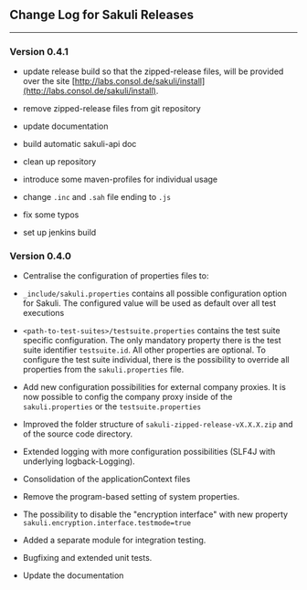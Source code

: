## Change Log for Sakuli Releases

- - - 

### Version 0.4.1
* update release build so that the zipped-release files, will be provided over the site [http://labs.consol.de/sakuli/install](http://labs.consol.de/sakuli/install).

* remove zipped-release files from git repository

* update documentation

* build automatic sakuli-api doc

* clean up repository

* introduce some maven-profiles for individual usage
  
* change `.inc` and `.sah` file ending to `.js`

* fix some typos

* set up jenkins build
  

### Version 0.4.0
* Centralise the configuration of properties files to:
 * `_include/sakuli.properties` contains all possible configuration option for Sakuli. The configured value will be used
 as default over all test executions
 * `<path-to-test-suites>/testsuite.properties` contains the test suite specific configuration. The only mandatory
  property there is the test suite identifier `testsuite.id`. All other properties are optional. To configure the
  test suite individual, there is the possibility to override all properties from the `sakuli.properties` file.
 
* Add new configuration possibilities for external company proxies. It is now possible to config the company proxy
inside of the `sakuli.properties` or the `testsuite.properties`

* Improved the folder structure of `sakuli-zipped-release-vX.X.X.zip` and of the source code directory.
 
* Extended logging with more configuration possibilities (SLF4J with underlying logback-Logging).

* Consolidation of the applicationContext files

* Remove the program-based setting of system properties. 

* The possibility to disable the "encryption interface" with new property `sakuli.encryption.interface.testmode=true` 

* Added a separate module for integration testing.

* Bugfixing and extended unit tests.
  
* Update the documentation

